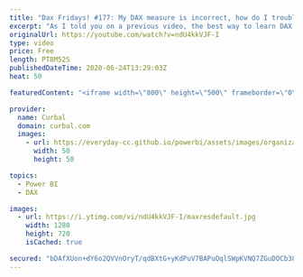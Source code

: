 ```yaml
---
title: "Dax Fridays! #177: My DAX measure is incorrect, how do I troubleshoot it?"
excerpt: "As I told you on a previous video, the best way to learn DAX besides from practice, practice, practice is to troubleshoot your measures.   So, every time your DAX measure gives you the wrong result, dont jump to google right away to find a new one, try to understand what is wrong with it and I promise,"
originalUrl: https://youtube.com/watch?v=ndU4kkVJF-I
type: video
price: Free
length: PT8M52S
publishedDateTime: 2020-06-24T13:29:03Z
heat: 50

featuredContent: "<iframe width=\"800\" height=\"500\" frameborder=\"0\" src=\"https://www.youtube.com/embed/ndU4kkVJF-I\" allow=\"accelerometer; autoplay; encrypted-media; gyroscope; picture-in-picture\" allowfullscreen></iframe>"

provider:
  name: Curbal
  domain: curbal.com
  images:
    - url: https://everyday-cc.github.io/powerbi/assets/images/organizations/curbal.com-50x50.jpg
      width: 50
      height: 50

topics:
  - Power BI
  - DAX

images:
  - url: https://i.ytimg.com/vi/ndU4kkVJF-I/maxresdefault.jpg
    width: 1280
    height: 720
    isCached: true

secured: "bDAfXUon+dY6o2QVVnOryT/qdBXtG+yKdPuV7BAPuOqlSWpKVNQ7ZGuDOCb38s01Hu4MbaENcWjhJgol+rCyJUYcn+79ZPWRoeukn8KKyhZaSMqqvhx54phhv392UMSNgLuK0/osq3BfNmQrZ7QSs0HYAYy/wUhYYaR/2whvkUOYLu5bC4zfoJBrxyn1lcWnDCoP5/ZAjKH1X2htcZr+1ycTyPVSUnJ9Z4ACfaMzIGhM8QT9KFI8GyAZju72gpUhOnHUwk5IR9tDL2f0Z6pmSRdkkKjpBdKV5oV5FrMdlW2yHmvYbfURwFLPs48/5Ytf5tJgnzFSPz680FPnMUCH3YBr+0adufB0gu2UJ0GbFSCYEeurvutNfucLfX1R9pVBCuaDW/iQZO9Jcmx4jvHWTymFrORu5MxcxBGPy6D2iBs=;H7dBlvRPohZ6Ycb2EvnH5w=="
---
```


